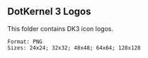DotKernel 3 Logos
---

This folder contains DK3 icon logos.


```
Format: PNG
Sizes: 24x24; 32x32; 48x48; 64x64; 128x128
```
